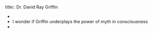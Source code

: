 title:: Dr. David Ray Griffin

-
- I wonder if Griffin underplays the power of myth in consciousness
-